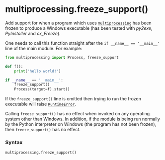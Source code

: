 # multiprocessing.freeze_support()

Add support for when a program which uses [`multiprocessing`](/modules/multiprocessing/) has been frozen to produce a Windows executable (has been tested with *py2exe*, *PyInstaller* and *cx_Freeze*).

One needs to call this function straight after the `if __name__ == '__main__'` line of the main module. For example:

```python
from multiprocessing import Process, freeze_support

def f():
    print('hello world!')

if __name__ == '__main__':
    freeze_support()
    Process(target=f).start()
```

If the `freeze_support()` line is omitted then trying to run the frozen executable will raise [`RuntimeError`](/exceptions/RuntimeError.md).

Calling `freeze_support()` has no effect when invoked on any operating system other than Windows. In addition, if the module is being run normally by the Python interpreter on Windows (the program has not been frozen), then `freeze_support()` has no effect.

### Syntax

```python
multiprocessing.freeze_support()
```